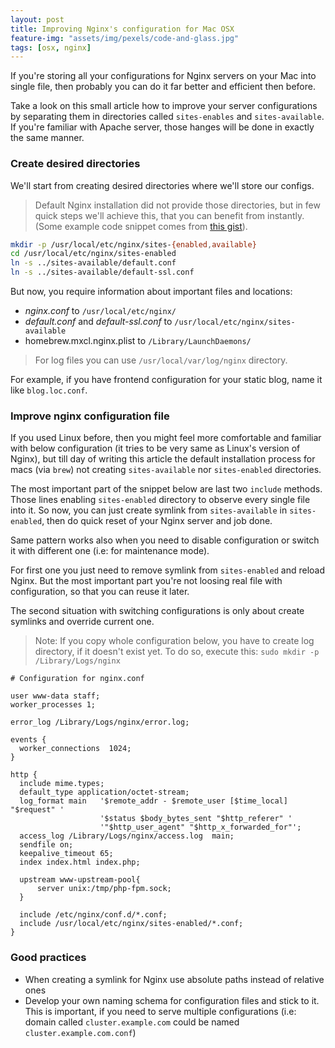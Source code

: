 ```yaml
---
layout: post
title: Improving Nginx's configuration for Mac OSX
feature-img: "assets/img/pexels/code-and-glass.jpg"
tags: [osx, nginx]
---
```


If you're storing all your configurations for Nginx servers on your Mac into single file, then probably you can do it far better and efficient then before.

Take a look on this small article how to improve your server configurations by separating them in directories called `sites-enables` and `sites-available`. If you're familiar with Apache server, those hanges will be done in exactly the same manner.

### Create desired directories

We'll start from creating desired directories where we'll store our configs.

> Default Nginx installation did not provide those directories, but in few quick steps we'll achieve this, that you can benefit from instantly. (Some example code snippet comes from [this gist][1]).

```bash
mkdir -p /usr/local/etc/nginx/sites-{enabled,available}
cd /usr/local/etc/nginx/sites-enabled
ln -s ../sites-available/default.conf
ln -s ../sites-available/default-ssl.conf
```

But now, you require information about important files and locations:

-   _nginx.conf_ to `/usr/local/etc/nginx/`
-   _default.conf_ and _default-ssl.conf_ to `/usr/local/etc/nginx/sites-available`
-   homebrew.mxcl.nginx.plist to `/Library/LaunchDaemons/`

> For log files you can use `/usr/local/var/log/nginx` directory.

For example, if you have frontend configuration for your static blog, name it like `blog.loc.conf`.

### Improve nginx configuration file

If you used Linux before, then you might feel more comfortable and familiar with below configuration (it tries to be very same as Linux's version of Nginx), but till day of writing this article the default installation process for macs (via `brew`) not creating `sites-available` nor `sites-enabled` directories.

The most important part of the snippet below are last two `include` methods. Those lines enabling `sites-enabled` directory to observe every single file into it. So now, you can just create symlink from `sites-available` in `sites-enabled`, then do quick reset of your Nginx server and job done.

Same pattern works also when you need to disable configuration or switch it with different one (i.e: for maintenance mode).

For first one you just need to remove symlink from `sites-enabled` and reload Nginx. But the most important part you're not loosing real file with configuration, so that you can reuse it later.

The second situation with switching configurations is only about create symlinks and override current one.

> Note: If you copy whole configuration below, you have to create log directory, if it doesn't exist yet. To do so, execute this: `sudo mkdir -p /Library/Logs/nginx`

```nginx
# Configuration for nginx.conf

user www-data staff;
worker_processes 1;

error_log /Library/Logs/nginx/error.log;

events {
  worker_connections  1024;
}

http {
  include mime.types;
  default_type application/octet-stream;
  log_format main   '$remote_addr - $remote_user [$time_local] "$request" '
                    '$status $body_bytes_sent "$http_referer" '
                    '"$http_user_agent" "$http_x_forwarded_for"';
  access_log /Library/Logs/nginx/access.log  main;
  sendfile on;
  keepalive_timeout 65;
  index index.html index.php;

  upstream www-upstream-pool{
      server unix:/tmp/php-fpm.sock;
  }

  include /etc/nginx/conf.d/*.conf;
  include /usr/local/etc/nginx/sites-enabled/*.conf;
}
```

### Good practices

-   When creating a symlink for Nginx use absolute paths instead of relative ones
-   Develop your own naming schema for configuration files and stick to it. This is important, if you need to serve multiple configurations (i.e: domain called `cluster.example.com` could be named `cluster.example.com.conf`)

[1]: https://gist.github.com/jimothyGator/5436538
